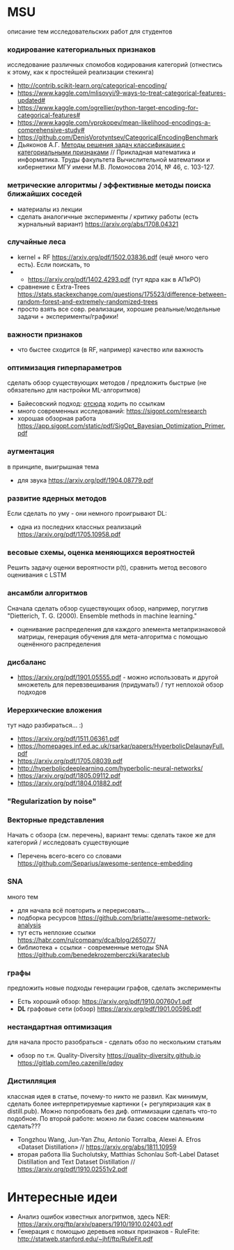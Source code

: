 # MSU
описание тем исследовательских работ для студентов

### кодирование категориальных признаков
исследование различных спомобов кодирования категорий (отнестись к этому, как к простейшей реализации стекинга)
* http://contrib.scikit-learn.org/categorical-encoding/
* https://www.kaggle.com/mlisovyi/9-ways-to-treat-categorical-features-updated#
* https://www.kaggle.com/ogrellier/python-target-encoding-for-categorical-features#
* https://www.kaggle.com/vprokopev/mean-likelihood-encodings-a-comprehensive-study#
* https://github.com/DenisVorotyntsev/CategoricalEncodingBenchmark
*  Дьяконов А.Г. [Методы решения задач классификации с категориальными признаками](https://istina.msu.ru/download/9065306/1iEWo3:1Ms-LUCOUScMLKN_B5hxIE-38tE/) // Прикладная математика и информатика. Труды факультета Вычислительной математики и кибернетики МГУ имени М.В. Ломоносова 2014, № 46, с. 103-127.


### метрические алгоритмы / эффективные методы поиска ближайших соседей
* материалы из лекции
* сделать аналогичные эксперименты / критику работы (есть журнальный вариант) https://arxiv.org/abs/1708.04321

### случайные леса
* kernel + RF https://arxiv.org/pdf/1502.03836.pdf (ещё много чего есть). Если поискать, то
* * https://arxiv.org/pdf/1402.4293.pdf (тут ядра как в АПкРО)
* сравнение с Extra-Trees https://stats.stackexchange.com/questions/175523/difference-between-random-forest-and-extremely-randomized-trees
* просто взять все совр. реализации, хорошие реальные/модельные задачи + эксперименты/графики!

### важности признаков
* что быстее сходится (в RF, например) качество или важность

### оптимизация гиперпараметров
сделать обзор существующих методов / предложить быстрые (не обязательно для настройки ML-алгоритмов)
* Байесовский подход: [отсюда](https://github.com/WillKoehrsen/hyperparameter-optimization/blob/master/Introduction%20to%20Bayesian%20Optimization%20with%20Hyperopt.ipynb) ходить по ссылкам
* много современных исследований: https://sigopt.com/research
* хорошая обзорная работа https://app.sigopt.com/static/pdf/SigOpt_Bayesian_Optimization_Primer.pdf

### аугментация
в принципе, выигрышная тема
* для звука https://arxiv.org/pdf/1904.08779.pdf

### развитие ядерных методов
Если сделать по уму - они немного проигрывают DL:
* одна из последних классных реализаций https://arxiv.org/pdf/1705.10958.pdf

### весовые схемы, оценка меняющихся вероятностей
Решить задачу оценки вероятности p(t), сравнить метод весового оценивания с LSTM

### ансамбли алгоритмов
Сначала сделать обзор существующих обзор,
например, погуглив "Dietterich, T. G. (2000).  Ensemble methods in machine learning."
* оценивание распределения для каждого элемента метапризнаковой матрицы, генерация обучения для мета-алгоритма с помощью оценённого распределения

### дисбаланс
* https://arxiv.org/pdf/1901.05555.pdf - можно использовать и другой множетель для перевзвешивания (придумать!) / тут неплохой обзор подходов

### Иерерхические вложения
тут надо разбираться... :)
* https://arxiv.org/pdf/1511.06361.pdf
* https://homepages.inf.ed.ac.uk/rsarkar/papers/HyperbolicDelaunayFull.pdf
* https://arxiv.org/pdf/1705.08039.pdf
* http://hyperbolicdeeplearning.com/hyperbolic-neural-networks/
* https://arxiv.org/pdf/1805.09112.pdf
* https://arxiv.org/pdf/1804.01882.pdf

### "Regularization by noise"

### Векторные представления
Начать с обзора (см. перечень), вариант темы: сделать такое же для категорий / исследовать существующие
* Перечень всего-всего со словами https://github.com/Separius/awesome-sentence-embedding

### SNA
много тем
* для начала всё повторить и перерисовать...
* подборка ресурсов https://github.com/briatte/awesome-network-analysis
* тут есть неплохие ссылки https://habr.com/ru/company/dca/blog/265077/
* библиотека + ссылки - современные методы SNA https://github.com/benedekrozemberczki/karateclub

### графы
предложить новые подходы генерации графов, сделать эксперименты
* Есть хороший обзор:  https://arxiv.org/pdf/1910.00760v1.pdf
* **DL** графовые сети (обзор) https://arxiv.org/pdf/1901.00596.pdf

### нестандартная оптимизация
для начала просто разобраться - сделать обзо по нескольким статьям
* обзор по т.н. Quality-Diversity https://quality-diversity.github.io  https://gitlab.com/leo.cazenille/qdpy

### Дистилляция
классная идея в статье, почему-то никто не развил. Как минимум, сделать более интерпретируемые картинки (+ регуляризация как в distill.pub). Можно попробовать без диф. оптимизации сделать что-то подобное. По второй работе: можно ли базис совсем маленьким сделать???
* Tongzhou Wang, Jun-Yan Zhu, Antonio Torralba, Alexei A. Efros «Dataset Distillation» // https://arxiv.org/abs/1811.10959
* вторая работа Ilia Sucholutsky, Matthias Schonlau Soft-Label Dataset Distillation and Text Dataset Distillation // https://arxiv.org/pdf/1910.02551v2.pdf


# Интересные идеи
* Анализ ошибок известных алогритмов, здесь NER: https://arxiv.org/ftp/arxiv/papers/1910/1910.02403.pdf
* Генерация с помощью деревьев новых признаков - RuleFite: http://statweb.stanford.edu/~jhf/ftp/RuleFit.pdf
